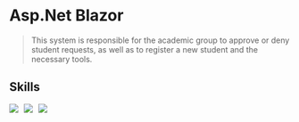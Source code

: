 # Asp.Net Blazor

> This system is responsible for the academic group to approve or deny student requests, as well as to register a new student and the necessary tools.

## Skills

<div style="display: flex; gap: 10px;">
  <img src="https://img.shields.io/badge/.NET-5C2D91?style=for-the-badge&logo=.net&logoColor=white"/>
  <img src="https://img.shields.io/badge/C%23-239120?style=for-the-badge&logo=c-sharp&logoColor=white"/>
  <img src="https://img.shields.io/badge/blazor-%235C2D91.svg?style=for-the-badge&logo=blazor&logoColor=white" />  
</div>
<br>
